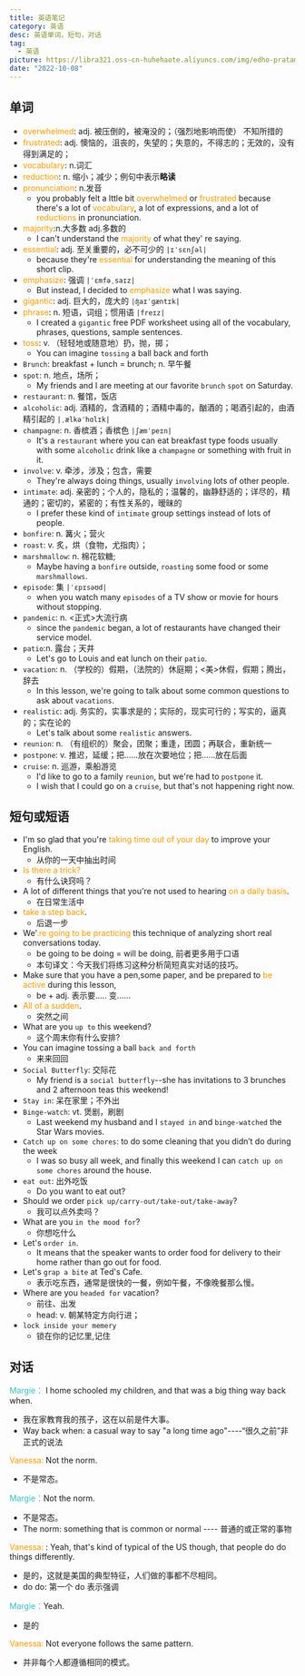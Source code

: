 ```yaml
---
title: 英语笔记
category: 英语
desc: 英语单词，短句，对话
tag:
  - 英语
picture: https://libra321.oss-cn-huhehaote.aliyuncs.com/img/edho-pratama-k-P2ow0S6o4-unsplash%20.jpg
date: "2022-10-08"
---
```


## 单词

- <font color="#ff9900">overwhelmed</font>: adj. 被压倒的，被淹没的；（强烈地影响而使） 不知所措的
- <font color="#ff9900">frustrated</font>: adj. 懊恼的，沮丧的，失望的；失意的，不得志的；无效的，没有得到满足的；
- <font color="#ff9900">vocabulary</font>: n.词汇
- <font color="#ff9900">reduction</font>: n. 缩小；减少；例句中表示**略读**
- <font color="#ff9900">pronunciation</font>: n.发音
  - you probably felt a lttle bit <font color="#ff9900">overwhelmed</font> or <font color="#ff9900">frustrated</font> because there's a lot of <font color="#ff9900">vocabulary</font>, a lot of expressions, and a lot of <font color="#ff9900">reductions</font> in pronunciation.
- <font color="#ff9900">majority</font>:n.大多数 adj.多数的
  - I can't understand the <font color="#ff9900">majority</font> of what they' re saying.
- <font color="#ff9900">essential</font>: adj. 至关重要的，必不可少的 `|ɪˈsɛnʃəl|`
  - because they're <font color="#ff9900">essential</font> for understanding the meaning of this short clip.
- <font color="#ff9900">emphasize</font>: 强调 `|ˈɛmfəˌsaɪz|`
  - But instead, I decided to <font color="#ff9900">emphasize</font> what I was saying.
- <font color="#ff9900">gigantic</font>: adj. 巨大的，庞大的 `|ʤaɪˈgæntɪk|`
- <font color="#ff9900">phrase</font>: n. 短语，词组；惯用语 `|freɪz|`
  - I created a `gigantic` free PDF worksheet using all of the vocabulary, phrases, questions, sample sentences.
- <font color="#ff9900">toss</font>: v. （轻轻地或随意地）扔，抛，掷；
  - You can imagine `tossing` a ball back and forth
- `Brunch`: breakfast + lunch = brunch; n. 早午餐
- `spot`: n. 地点，场所；
  - My friends and I are meeting at our favorite `brunch` `spot` on Saturday.
- `restaurant`: n. 餐馆，饭店
- `alcoholic`: adj. 酒精的，含酒精的；酒精中毒的，酗酒的；喝酒引起的，由酒精引起的 `|ˌælkəˈhɑlɪk|`
- `champagne`: n. 香槟酒；香槟色 `|ʃæmˈpeɪn|`
  - It's a `restaurant` where you can eat breakfast type foods usually with some `alcoholic` drink like a `champagne` or something with fruit in it.
- `involve`: v. 牵涉，涉及；包含，需要
  - They're always doing things, usually `involving` lots of other people.
- `intimate`: adj. 亲密的；个人的，隐私的；温馨的，幽静舒适的；详尽的，精通的；密切的，紧密的；有性关系的，暧昧的
  - I prefer these kind of `intimate` group settings instead of lots of people.
- `bonfire`: n. 篝火；营火
- `roast`: v. 炙，烘（食物，尤指肉）；
- `marshmallow`: n. 棉花软糖;
  - Maybe having a `bonfire` outside, `roasting` some food or some `marshmallows`.
- `episode`: 集 `|ˈɛpɪsəʊd|`
  - when you watch many `episodes` of a TV show or movie for hours without stopping.
- `pandemic`: n. <正式>大流行病
  - since the `pandemic` began, a lot of restaurants have changed their service model.
- `patio`:n. 露台；天井
  - Let's go to Louis and eat lunch on their `patio`.
- `vacation`: n. （学校的）假期，（法院的）休庭期；<美>休假，假期；腾出，辞去
  - In this lesson, we're going to talk about some common questions to ask about `vacations`.
- `realistic`: adj. 务实的，实事求是的；实际的，现实可行的；写实的，逼真的；实在论的
  - Let's talk about some `realistic` answers.
- `reunion`: n. （有组织的）聚会，团聚；重逢，团圆；再联合，重新统一
- `postpone`: v. 推迟，延缓；把……放在次要地位；把……放在后面
- `cruise`: n. 巡游，乘船游览
  - I'd like to go to a family `reunion`, but we're had to `postpone` it.
  - I wish that I could go on a `cruise`, but that's not happening right now.

## 短句或短语

- I'm so glad that you're <font color="#ff9900">taking time out of your day</font> to improve your English.
  - 从你的一天中抽出时间
- <font color="#ff9900">Is there a trick?</font>
  - 有什么诀窍吗？
- A lot of different things that you're not used to hearing <font color="#ff9900">on a daily basis</font>.
  - 在日常生活中
- <font color="#ff9900">take a step back</font>.
  - 后退一步
- We'<font color="#ff9900">.re going to be practicing</font> this technique of analyzing short real conversations today.
  - be going to be doing = will be doing, 前者更多用于口语
  - 本句译文：今天我们将练习这种分析简短真实对话的技巧。
- Make sure that you have a pen,some paper, and be prepared to <font color="#ff9900">be active</font> during this lesson,
  - be + adj. 表示要..... 变......
- <font color="#ff9900">All of a sudden</font>.
  - 突然之间
- What are you `up to` this weekend?
  - 这个周末你有什么安排?
- You can imagine tossing a ball `back and forth`
  - 来来回回
- `Social Butterfly`: 交际花
  - My friend is a `social butterfly`--she has invitations to 3 brunches and 2 afternoon teas this weekend!
- `Stay in`: 呆在家里；不外出
- `Binge-watch`: vt. 煲剧，刷剧
  - Last weekend my husband and I `stayed in` and `binge-watched` the Star Wars movies.
- `Catch up on some chores`: to do some cleaning that you didn’t do during the week
  - I was so busy all week, and finally this weekend I can `catch up on some chores` around the house.
- `eat out`: 出外吃饭
  - Do you want to eat out?
- Should we order `pick up/carry-out/take-out/take-away`?
  - 我可以点外卖吗？
- What are you `in the mood for`?
  - 你想吃什么
- Let's `order in`.
  - It means that the speaker wants to order food for delivery to their home rather than go out for food.
- Let's `grap a bite` at Ted's Cafe.
  - 表示吃东西，通常是很快的一餐，例如午餐，不像晚餐那么慢。
- Where are you `headed for` vacation?
  - 前往、出发
  - head: v. 朝某特定方向行进；
- `lock inside your memery`
  - 锁在你的记忆里,记住

## 对话

<font color="#36bfc4">Margie：</font> I home schooled my children, and that was a big thing way back when.

- 我在家教育我的孩子，这在以前是件大事。
- Way back when: a casual way to say "a long time ago"----“很久之前”非正式的说法

<font color="#ff9900">Vanessa: </font>Not the norm.

- 不是常态。

<font color="#36bfc4">Margie：</font>Not the norm.

- 不是常态。
- The norm: something that is common or normal ---- 普通的或正常的事物

<font color="#ff9900">Vanessa: </font>: Yeah, that's kind of typical of the US though, that people do do things
differently.

- 是的，这就是美国的典型特征，人们做的事都不尽相同。
- do do: 第一个 do 表示强调

<font color="#36bfc4">Margie：</font>Yeah.

- 是的

<font color="#ff9900">Vanessa: </font>Not everyone follows the same pattern.

- 并非每个人都遵循相同的模式。
